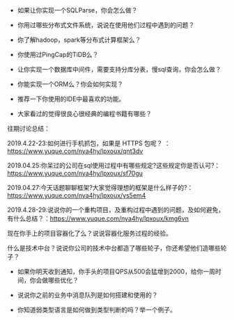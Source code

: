 * 如果让你实现一个SQLParse，你会怎么做？

* 你用过哪些分布式文件系统，说说在使用他们过程中遇到的问题？

* 你了解hadoop，spark等分布式计算框架么？

* 你使用过PingCap的TiDB么？

* 让你实现一个数据库中间件，需要支持分库分表，慢sql查询，你会怎么做？

* 你能实现一个ORM么？你会如何实现？

* 推荐一下你使用的IDE中最喜欢的功能。

* 大家看过的觉得很良心很经典的编程书籍有哪些？


往期讨论总结：

2019.4.22-23:如何进行手机抓包，如果是 HTTPS 包呢？
：https://www.yuque.com/nya4hy/lpxoux/qnt3dv

2019.04.25:你呆过的公司在sql使用过程中有哪些规定?这些规定你是否认可?：https://www.yuque.com/nya4hy/lpxoux/sf70gu

2019.04.27:今天话题聊聊框架?大家觉得理想的框架是什么样子的?：https://www.yuque.com/nya4hy/lpxoux/ys5em4

2019.4.28-29:说说你的一个重构项目，及重构过程中遇到的问题，及如何避免，有什么总结？：https://www.yuque.com/nya4hy/lpxoux/kmg6vn


现在你手上的项目容器化了么？说说容器化服务过程的经验。

什么是技术中台？说说你公司的技术中台都造了哪些轮子，你还希望他们造哪些轮子？

* 如果你明天收到通知，你手头的项目QPS从500会猛增到2000，给你一周时间，你会做哪些优化？

* 说说你之前的业务中消息队列是如何搭建和使用的？

* 你知道弱类型语言是如何做到类型判断的吗？举一个例子。